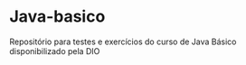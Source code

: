 # Java-basico
Repositório para testes e exercícios do curso de Java Básico disponibilizado pela DIO

